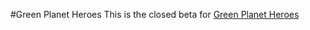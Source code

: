 #Green Planet Heroes
This is the closed beta for [Green Planet Heroes](http://www.greenplanetheroes.com)
